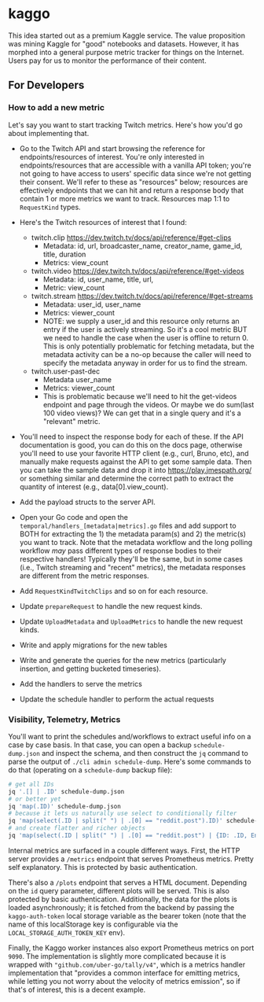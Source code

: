 # kaggo

This idea started out as a premium Kaggle service. The value proposition was mining Kaggle for "good" notebooks and datasets. However, it has morphed into a general purpose metric tracker for things on the Internet. Users pay for us to monitor the performance of their content.

## For Developers

### How to add a new metric

Let's say you want to start tracking Twitch metrics. Here's how you'd go about implementing that.

- Go to the Twitch API and start browsing the reference for endpoints/resources of interest. You're only interested in endpoints/resources that are accessible with a vanilla API token; you're not going to have access to users' specific data since we're not getting their consent. We'll refer to these as "resources" below; resources are effectively endpoints that we can hit and return a response body that contain 1 or more metrics we want to track. Resources map 1:1 to `RequestKind` types.

- Here's the Twitch resources of interest that I found:

  - twitch.clip https://dev.twitch.tv/docs/api/reference/#get-clips
    - Metadata: id, url, broadcaster_name, creator_name, game_id, title, duration
    - Metrics: view_count
  - twitch.video https://dev.twitch.tv/docs/api/reference/#get-videos
    - Metadata: id, user_name, title, url,
    - Metric: view_count
  - twitch.stream https://dev.twitch.tv/docs/api/reference/#get-streams
    - Metadata: user_id, user_name
    - Metrics: viewer_count
    - NOTE: we supply a user_id and this resource only returns an entry if the user is actively streaming. So it's a cool metric BUT we need to handle the case when the user is offline to return 0. This is only potentially problematic for fetching metadata, but the metadata activity can be a no-op because the caller will need to specify the metadata anyway in order for us to find the stream.
  - twitch.user-past-dec
    - Metadata user_name
    - Metrics: viewer_count
    - This is problematic because we'll need to hit the get-videos endpoint and page through the videos. Or maybe we do sum(last 100 video views)? We can get that in a single query and it's a "relevant" metric.

- You'll need to inspect the response body for each of these. If the API documentation is good, you can do this on the docs page, otherwise you'll need to use your favorite HTTP client (e.g., curl, Bruno, etc), and manually make requests against the API to get some sample data. Then you can take the sample data and drop it into https://play.jmespath.org/ or something similar and determine the correct path to extract the quantity of interest (e.g., data[0].view_count).

- Add the payload structs to the server API.
- Open your Go code and open the `temporal/handlers_[metadata|metrics].go` files and add support to BOTH for extracting the 1) the metadata param(s) and 2) the metric(s) you want to track. Note that the metadata workflow and the long polling workflow _may_ pass different types of response bodies to their respective handlers! Typically they'll be the same, but in some cases (i.e., Twitch streaming and "recent" metrics), the metadata responses are different from the metric responses.
- Add `RequestKindTwitchClips` and so on for each resource.
- Update `prepareRequest` to handle the new request kinds.
- Update `UploadMetadata` and `UploadMetrics` to handle the new request kinds.
- Write and apply migrations for the new tables
- Write and generate the queries for the new metrics (particularly insertion, and getting bucketed timeseries).
- Add the handlers to serve the metrics
- Update the schedule handler to perform the actual requests

### Visibility, Telemetry, Metrics

You'll want to print the schedules and/workflows to extract useful info on a case by case basis. In that case, you can open a backup `schedule-dump.json` and inspect the schema, and then construct the `jq` command to parse the output of `./cli admin schedule-dump`. Here's some commands to do that (operating on a `schedule-dump` backup file):

```bash
# get all IDs
jq '.[] | .ID' schedule-dump.json
# or better yet
jq 'map(.ID)' schedule-dump.json
# because it lets us naturally use select to conditionally filter
jq 'map(select(.ID | split(" ") | .[0] == "reddit.post").ID)' schedule-dump.json
# and create flatter and richer objects
jq 'map(select(.ID | split(" ") | .[0] == "reddit.post") | {ID: .ID, EndAt: .Spec.EndAt, NextAt: .NextActionTimes[0]})})' schedule-dump.json
```

Internal metrics are surfaced in a couple different ways. First, the HTTP server provides a `/metrics` endpoint that serves Prometheus metrics. Pretty self explanatory. This is protected by basic authentication.

There's also a `/plots` endpoint that serves a HTML document. Depending on the `id` query parameter, different plots will be served. This is also protected by basic authentication. Additionally, the data for the plots is loaded asynchronously; it is fetched from the backend by passing the `kaggo-auth-token` local storage variable as the bearer token (note that the name of this localStorage key is configurable via the `LOCAL_STORAGE_AUTH_TOKEN_KEY` env).

Finally, the Kaggo worker instances also export Prometheus metrics on port `9090`. The implementation is slightly more complicated because it is wrapped with `"github.com/uber-go/tally/v4"`, which is a metrics handler implementation that "provides a common interface for emitting metrics, while letting you not worry about the velocity of metrics emission", so if that's of interest, this is a decent example.
